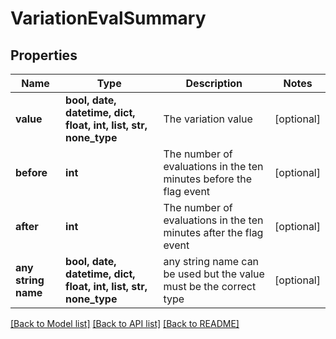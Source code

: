 # VariationEvalSummary


## Properties
Name | Type | Description | Notes
------------ | ------------- | ------------- | -------------
**value** | **bool, date, datetime, dict, float, int, list, str, none_type** | The variation value | [optional] 
**before** | **int** | The number of evaluations in the ten minutes before the flag event | [optional] 
**after** | **int** | The number of evaluations in the ten minutes after the flag event | [optional] 
**any string name** | **bool, date, datetime, dict, float, int, list, str, none_type** | any string name can be used but the value must be the correct type | [optional]

[[Back to Model list]](../README.md#documentation-for-models) [[Back to API list]](../README.md#documentation-for-api-endpoints) [[Back to README]](../README.md)



